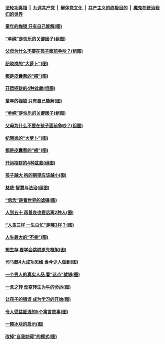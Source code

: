 

####  [法轮功真相](../../../../basic/blob/master/README.md?t=02220331) &nbsp;|&nbsp; [九评共产党](../../../../9ping.md/blob/master/README.md?t=02220331) &nbsp;|&nbsp; [解体党文化](../../../../jtdwh.md/blob/master/README.md?t=02220331)  &nbsp;|&nbsp; [共产主义的终极目的](../../../../gczydzjmd.md/blob/master/README.md?t=02220331) &nbsp;|&nbsp; [魔鬼在统治我们的世界](../../../../mgztzwmdsj.md/blob/master/README.md?t=02220331) 

#### [童年的枷锁 只有自己能解(图)](../pages/p8/963254.md?t=02220331) 

#### [“单纯”是快乐的关键因子(组图)](../pages/p8/963181.md?t=02220331) 

#### [父母为什么不要在孩子面前争吵？(组图)](../pages/p8/962971.md?t=02220331) 

#### [纪晓岚的“大萝卜”(图)](../pages/p8/962955.md?t=02220331) 

#### [都是皮囊惹的“惑”(图)](../pages/p8/963161.md?t=02220331) 

#### [开运招财的4种盆栽(组图)](../pages/p8/963160.md?t=02220331) 

#### [童年的枷锁 只有自己能解(图)](../pages/p8/963254.md?t=02220331) 

#### [“单纯”是快乐的关键因子(组图)](../pages/p8/963181.md?t=02220331) 

#### [父母为什么不要在孩子面前争吵？(组图)](../pages/p8/962971.md?t=02220331) 

#### [纪晓岚的“大萝卜”(图)](../pages/p8/962955.md?t=02220331) 

#### [都是皮囊惹的“惑”(图)](../pages/p8/963161.md?t=02220331) 

#### [开运招财的4种盆栽(组图)](../pages/p8/963160.md?t=02220331) 

#### [孩子越大 抱的期望应该越小(图)](../pages/p8/963059.md?t=02220331) 

#### [慈悲‧智慧与法治(组图)](../pages/p8/962749.md?t=02220331) 

#### [“信念”是看世界的滤镜(图)](../pages/p8/963052.md?t=02220331) 

#### [人到五十 再善良也要远离2种人(图)](../pages/p8/963032.md?t=02220331) 

#### [“人贪三样 一生白忙”是哪3样？(图)](../pages/p8/962941.md?t=02220331) 

#### [人生最大的“不幸”(图)](../pages/p8/962745.md?t=02220331) 

#### [想生存 要学会跳脱原先框架(图)](../pages/p8/962935.md?t=02220331) 

#### [司马懿4大成功思维 当今少人做到(图)](../pages/p8/962919.md?t=02220331) 

#### [一个男人的真实人品 看“这点”就够(图)](../pages/p8/962894.md?t=02220331) 

#### [一念之转 改变转生为牛的命运(图)](../pages/p8/962763.md?t=02220331) 

#### [让孩子的错误 成为学习的开始(图)](../pages/p8/962818.md?t=02220331) 

#### [令人受益匪浅的5个寓言故事(图)](../pages/p8/962739.md?t=02220331) 

#### [一颗冰块的启示(图)](../pages/p8/962707.md?t=02220331) 

#### [改掉“自我妨碍”的模式(图)](../pages/p8/962702.md?t=02220331) 

